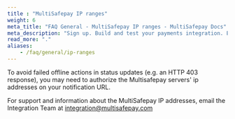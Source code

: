 ```yaml
---
title : "MultiSafepay IP ranges"
weight: 6
meta_title: "FAQ General - MultiSafepay IP ranges - MultiSafepay Docs"
meta_description: "Sign up. Build and test your payments integration. Explore our products and services. Use our API Reference, SDKs, and wrappers. Get support."
read_more: "."
aliases:
    - /faq/general/ip-ranges
---
```

To avoid failed offline actions in status updates (e.g. an HTTP 403 response), you may need to authorize the Multisafepay servers' ip addresses on your notification URL. 

For support and information about the MultiSafepay IP addresses, email the Integration Team at <integration@multisafepay.com>

